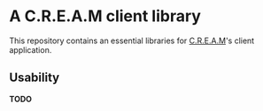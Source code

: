 # A C.R.E.A.M client library

This repository contains an essential libraries for [C.R.E.A.M]("https://github.com/couger-inc/cream")'s client application.

## Usability

**TODO**
